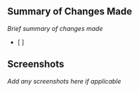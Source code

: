 ## Summary of Changes Made
*Brief summary of changes made*
- [ ] 

## Screenshots
*Add any screenshots here if applicable*